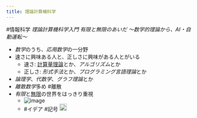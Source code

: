 ```yaml
---
title: 理論計算機科学
---
```


\#情報科学
*理論計算機科学入門 有限と無限のあいだ 〜数学的理論から、AI・自動運転〜*

* *数学*のうち、*応用数学*の一分野
* 速さに興味ある人と、正しさに興味がある人とがいる
  * 速さ: [計算量理論](%E8%A8%88%E7%AE%97%E9%87%8F%E7%90%86%E8%AB%96.md)とか、*アルゴリズム*とか
  * 正しさ: *形式手法*とか、*プログラミング言語理論*とか
* *論理学*、*代数学*、*グラフ理論*とか
* *離散数学*多め #離散
* *有限*と[無限](%E7%84%A1%E9%99%90.md)の世界をはっきり重視
  * ![image](https://gyazo.com/e218ec1c0e4b3f7e6001ad9d906c2673/thumb/1000)
  * \#イデア #記号
    <img src='https://scrapbox.io/api/pages/blu3mo-public/情報科学の達人/icon' alt='情報科学の達人.icon' height="19.5"/>
